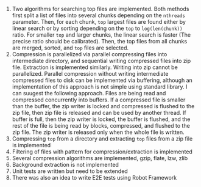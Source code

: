 1. Two algorithms for searching top files are implemented. Both methods first split a list of files into several chunks depending on the `nthreads` parameter. Then, for each chunk, `top` largest files are found either by linear search or by sorting depending on the `top` to `log(len(chunk))` ratio. For smaller `top` and larger chunks, the linear search is faster (The precise ratio should be calibrated). Then, the top files from all chunks are merged, sorted, and `top` files are selected. 
2. Compression is parallelized via parallel compressing files into intermediate directory, and sequential writing compressed files into zip file. Extraction is implemented similarly. Writing into zip cannot be parallelized. Parallel compression without writing intermediate compressed files to disk can be implemented via buffering, although an implementation of this approach is not simple using standard library. I can suugest the following approach. Files are being read and compressed concurrently into buffers. If a compressed file is smaller than the buffer, the zip writer is locked and compressed is flushed to the zip file, then zip file is released and can be used by another thread. If buffer is full, then the zip writer is locked, the buffer is flushed, and the rest of the file is being read by blocks, compressed, and flushed to the zip file. The zip writer is released only when the whole file is written. 
3. Compressing `top` from a directory and extracting `top` files from a zip file is implemented 
4. Filtering of files with pattern for compression/extraction is implemented 
5. Several compression algorithms are implemented, gzip, flate, lzw, zlib 
6. Background extraction is not implemented 
7. Unit tests are written but need to be extended 
8. There was also an idea to write E2E tests using Robot Framework 